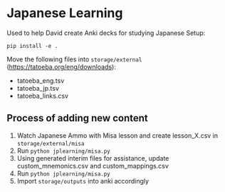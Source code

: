 # Japanese Learning

Used to help David create Anki decks for studying Japanese
Setup:

```
pip install -e .
```

Move the following files into `storage/external` (https://tatoeba.org/eng/downloads):

- tatoeba_eng.tsv
- tatoeba_jp.tsv
- tatoeba_links.csv

## Process of adding new content

1. Watch Japanese Ammo with Misa lesson and create lesson_X.csv in `storage/external/misa`
2. Run `python jplearning/misa.py`
3. Using generated interim files for assistance, update custom_mnemonics.csv and custom_mappings.csv
4. Run `python jplearning/misa.py`
5. Import `storage/outputs` into anki accordingly
